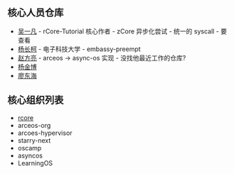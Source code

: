 ## 核心人员仓库

- [吴一凡](https://github.com/wyfcyx) - rCore-Tutorial 核心作者 - zCore 异步化尝试 - 统一的 syscall - 要查看
- [杨长柯](https://github.com/KMSorSMS) - 电子科技大学 - embassy-preempt
- [赵方亮](https://github.com/zflcs) - arceos -> async-os 实现 - 没找他最近工作的仓库?
- [杨金博]()
- [廖东海](https://github.com/CtrlZ233)

## 核心组织列表

- [rcore](https://github.com/rcore-os)
- arceos-org
- arcoes-hypervisor
- starry-next
- oscamp
- asyncos
- LearningOS

